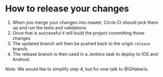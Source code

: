 # How to release your changes

1. When you merge your changes into master, Circle CI should pick them up and run the tests and validations
2. Once that is successful it will build the project committing those changes
3. The updated branch will then be pushed back to the origin `release` branch.
4. The release branch is then used in a Jenkins task to deploy to IOS and Android.

_Note:_ We would like to simplify step 4, but for now talk to @GHaberis.
